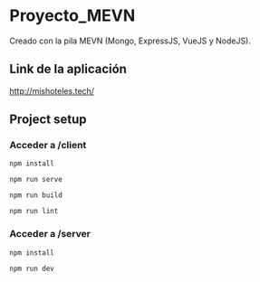 # Proyecto_MEVN

Creado con la pila MEVN (Mongo, ExpressJS, VueJS y NodeJS).

## Link de la aplicación
http://mishoteles.tech/

## Project setup

### Acceder a /client
```
npm install
```

```
npm run serve
```

```
npm run build
```

```
npm run lint
```

### Acceder a /server
```
npm install
```

```
npm run dev
```
